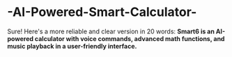 # -AI-Powered-Smart-Calculator-
Sure! Here's a more reliable and clear version in 20 words:  **Smart6 is an AI-powered calculator with voice commands, advanced math functions, and music playback in a user-friendly interface.**
